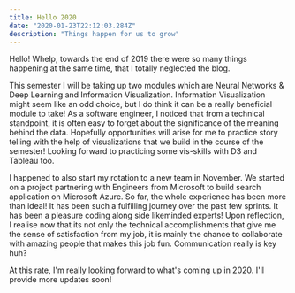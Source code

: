 ```yaml
---
title: Hello 2020
date: "2020-01-23T22:12:03.284Z"
description: "Things happen for us to grow"
---
```


Hello! Whelp, towards the end of 2019 there were so many things happening at the same time, that I totally neglected the blog.

This semester I will be taking up two modules which are Neural Networks & Deep Learning and Information Visualization. Information Visualization might seem like an odd choice, but I do think it can be a really beneficial module to take! As a software engineer, I noticed that from a technical standpoint, it is often easy to forget about the significance of the meaning behind the data. Hopefully opportunities will arise for me to practice story telling with the help of visualizations that we build in the course of the semester! Looking forward to practicing some vis-skills with D3 and Tableau too.

I happened to also start my rotation to a new team in November. We started on a project partnering with Engineers from Microsoft to build search application on Microsoft Azure. So far, the whole experience has been more than ideal! It has been such a fulfilling journey over the past few sprints. It has been a pleasure coding along side likeminded experts! Upon reflection, I realise now that its not only the technical accomplishments that give me the sense of satisfaction from my job, it is mainly the chance to collaborate with amazing people that makes this job fun. Communication really is key huh?

At this rate, I'm really looking forward to what's coming up in 2020. I'll provide more updates soon!

